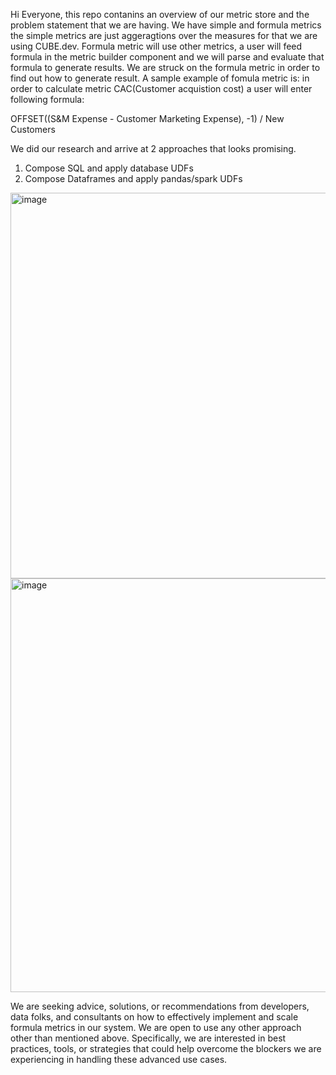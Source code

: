 Hi Everyone, 
this repo contanins an overview of our metric store and the problem statement that we are having.
We have simple and formula metrics the simple metrics are just aggeragtions over the measures for that we are using CUBE.dev.
Formula metric will use other metrics, a user will feed formula in the metric builder component and we will parse and evaluate that
formula to generate results. We are struck on the formula metric in order to find out how to generate result.
A sample example of fomula metric is:
in order to calculate metric CAC(Customer acquistion cost) a user will enter following formula:

OFFSET((S&M Expense - Customer Marketing Expense), -1) / New Customers


We did our research and arrive at 2 approaches that looks promising.
1. Compose SQL and apply database UDFs
2. Compose Dataframes and apply pandas/spark UDFs


<img width="617" alt="image" src="https://github.com/mohitPanwar1996/metric-store-builder/assets/154788387/fee89543-5d18-44f6-9163-4c57c1176e4b">

<img width="662" alt="image" src="https://github.com/mohitPanwar1996/metric-store-builder/assets/154788387/5b37d360-6de4-4210-bb9a-949d67373a78">

<br />

We are seeking advice, solutions, or recommendations from developers, data folks, and consultants on how to effectively implement and
scale formula metrics in our system. We are open to use any other approach other than mentioned above. Specifically, 
we are interested in best practices, tools, or strategies that could help overcome the blockers we are experiencing in handling these advanced use cases.
